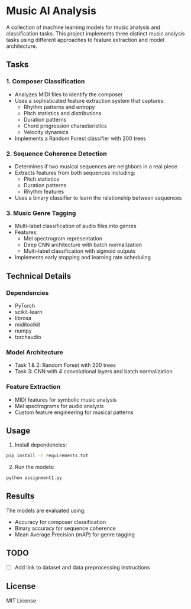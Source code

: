 # Music AI Analysis

A collection of machine learning models for music analysis and classification tasks. This project implements three distinct music analysis tasks using different approaches to feature extraction and model architecture.

## Tasks

### 1. Composer Classification
- Analyzes MIDI files to identify the composer
- Uses a sophisticated feature extraction system that captures:
  - Rhythm patterns and entropy
  - Pitch statistics and distributions
  - Duration patterns
  - Chord progression characteristics
  - Velocity dynamics
- Implements a Random Forest classifier with 200 trees

### 2. Sequence Coherence Detection
- Determines if two musical sequences are neighbors in a real piece
- Extracts features from both sequences including:
  - Pitch statistics
  - Duration patterns
  - Rhythm features
- Uses a binary classifier to learn the relationship between sequences

### 3. Music Genre Tagging
- Multi-label classification of audio files into genres
- Features:
  - Mel spectrogram representation
  - Deep CNN architecture with batch normalization
  - Multi-label classification with sigmoid outputs
- Implements early stopping and learning rate scheduling

## Technical Details

### Dependencies
- PyTorch
- scikit-learn
- librosa
- miditoolkit
- numpy
- torchaudio

### Model Architecture
- Task 1 & 2: Random Forest with 200 trees
- Task 3: CNN with 4 convolutional layers and batch normalization

### Feature Extraction
- MIDI features for symbolic music analysis
- Mel spectrograms for audio analysis
- Custom feature engineering for musical patterns

## Usage

1. Install dependencies:
```bash
pip install -r requirements.txt
```

2. Run the models:
```bash
python assignment1.py
```

## Results
The models are evaluated using:
- Accuracy for composer classification
- Binary accuracy for sequence coherence
- Mean Average Precision (mAP) for genre tagging

## TODO
- [ ] Add link to dataset and data preprocessing instructions

## License
MIT License 